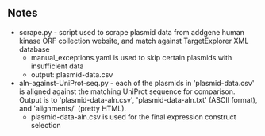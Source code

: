 ## Notes

* scrape.py - script used to scrape plasmid data from addgene human kinase ORF collection website, and match against TargetExplorer XML database
    * manual\_exceptions.yaml is used to skip certain plasmids with insufficient data
    * output: plasmid-data.csv
* aln-against-UniProt-seq.py - each of the plasmids in 'plasmid-data.csv' is aligned against the matching UniProt sequence for comparison. Output is to 'plasmid-data-aln.csv', 'plasmid-data-aln.txt' (ASCII format), and 'alignments/' (pretty HTML).
    * plasmid-data-aln.csv is used for the final expression construct selection

